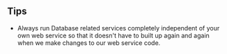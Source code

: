 ## Tips 
-   Always run Database related services completely independent of your own web service so that it doesn't have to built up again and again when we make changes to our web service code.